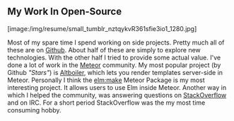 ## My Work In Open-Source

[image:/img/resume/small_tumblr_nztqykvR361sfie3io1_1280.jpg]

Most of my spare time I spend working on side projects. Pretty much all of these are on [Github](https://github.com/kriegslustig). About half of these are simply to explore new technologies. With the other half I tried to provide some actual value. I've done a lot of work in the [Meteor](https://www.meteor.com/) community. My most popular project (by Github _"Stars"_) is [Altboiler](https://github.com/Kriegslustig/meteor-altboiler), which lets you render templates server-side in Meteor. Personally I think the [elm:make](https://github.com/Kriegslustig/meteor-elm-make) Meteor Package is my most interesting project. It allows users to use Elm inside Meteor. Another way in which I helped the community, was answering questions on [StackOverflow](https://stackoverflow.com/users/4386702/kriegslustig) and on IRC. For a short period StackOverflow was the my most time consuming hobby.

